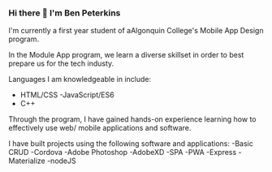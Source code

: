 ### Hi there 👋 I'm Ben Peterkins

I'm currently a first year student of aAlgonquin College's Mobile App Design program. 

In the Module App program, we learn a diverse skillset in order to best prepare us for the tech industy. 

Languages I am knowledgeable in include:
- HTML/CSS
-JavaScript/ES6
- C++



Through the program, I have gained hands-on experience learning how to effectively use web/ mobile applications and software. 

I have built projects using the following software and applications: 
-Basic CRUD
-Cordova
-Adobe Photoshop
-AdobeXD
-SPA
-PWA
-Express
-Materialize
-nodeJS


<!--
**pete0360/pete0360** is a ✨ _special_ ✨ repository because its `README.md` (this file) appears on your GitHub profile.

Here are some ideas to get you started:

- 🔭 I’m currently working on ...
- 🌱 I’m currently learning ...
- 👯 I’m looking to collaborate on ...
- 🤔 I’m looking for help with ...
- 💬 Ask me about ...
- 📫 How to reach me: ...
- 😄 Pronouns: ...
- ⚡ Fun fact: ...
-->
